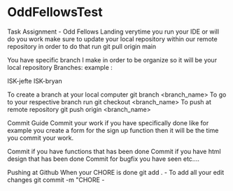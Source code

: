 # OddFellowsTest
Task Assignment - Odd Fellows Landing
verytime you run your IDE or will do you work make sure to update your local repository within our remote repository in order to do that run
git pull origin main

You have specific branch I make in order to be organize so it will be your local repository Branches:
example :

ISK-jefte
ISK-bryan


To create a branch at your local computer
git branch <branch_name>
To go to your respective branch run
git checkout <branch_name> To push at remote repository
git push origin <branch_name>

Commit Guide
Commit your work if you have specifically done like for example you create a form for the sign up function then it will be the time you commit your work.

Commit if you have functions that has been done
Commit if you have html design that has been done
Commit for bugfix you have seen
etc....

Pushing at Github
When your CHORE is done
git add . - To add all your edit changes
git commit -m "CHORE <number> - <title of your work>" - to commit your work

  When all is done push your work at github to do that
git push origin <branch_name> - check your branch name above
